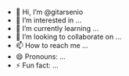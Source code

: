 - 👋 Hi, I’m @gitarsenio
- 👀 I’m interested in ...
- 🌱 I’m currently learning ...
- 💞️ I’m looking to collaborate on ...
- 📫 How to reach me ...
- 😄 Pronouns: ...
- ⚡ Fun fact: ...

<!---
gitarsenio/gitarsenio is a ✨ special ✨ repository because its `README.md` (this file) appears on your GitHub profile.
You can click the Preview link to take a look at your changes.
--->
